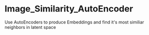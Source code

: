 # Image_Similarity_AutoEncoder
Use AutoEncoders to produce Embeddings and find it's most similiar neighbors in latent space
